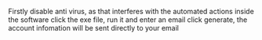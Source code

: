 Firstly disable anti virus, as that interferes with the automated actions inside the software
click the exe file, run it and enter an email
click generate, the account infomation will be sent directly to your email
